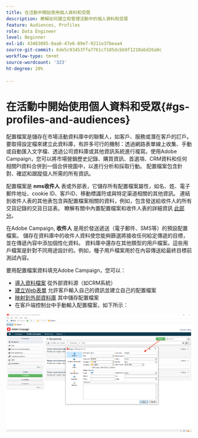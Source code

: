 ```yaml
---
title: 在活動中開始使用個人資料和受眾
description: 瞭解如何建立和管理活動中的個人資料和受眾
feature: Audiences, Profiles
role: Data Engineer
level: Beginner
exl-id: 43483085-8aa6-47e6-89e7-9211e37beaa4
source-git-commit: 6de5c93453ffa7761cf185dcbb9f1210abd26a0c
workflow-type: tm+mt
source-wordcount: '323'
ht-degree: 20%

---
```


# 在活動中開始使用個人資料和受眾{#gs-profiles-and-audiences}

配置檔案是儲存在市場活動資料庫中的聯繫人，如客戶、服務或潛在客戶的訂戶。 要取得設定檔來建立此資料庫，有許多可行的機制：透過網路表單線上收集、手動或自動匯入文字檔、透過公司資料庫或其他資訊系統進行複寫。使用Adobe Campaign，您可以將市場營銷歷史記錄、購買資訊、首選項、CRM資料和任何相關PI資料合併到一個合併視圖中，以進行分析和採取行動。 配置檔案包含針對、確認和跟蹤個人所需的所有資訊。

配置檔案是 **nms收件人** 表或外部表，它儲存所有配置檔案屬性，如名、姓、電子郵件地址、cookie ID、客戶ID、移動標識符或與特定渠道相關的其他資訊。 連結到收件人表的其他表包含與配置檔案相關的資料，例如，包含發送給收件人的所有交貨記錄的交貨日誌表。 瞭解有關中內置配置檔案和收件人表的詳細資訊 [此部分](../dev/datamodel.md#ootb-profiles)。

在Adobe Campaign, **收件人** 是用於發送遞送（電子郵件、SMS等）的預設配置檔案。 儲存在資料庫中的收件人資料使您能夠篩選將接收任何給定傳遞的目標，並在傳遞內容中添加個性化資料。 資料庫中還存在其他類型的用戶檔案。這些用戶檔案是針對不同用途設計的。例如，種子用戶檔案用於在內容傳送給最終目標前測試內容。


要用配置檔案資料填充Adobe Campaign，您可以：

* [導入資料檔案](../start/import.md) 從外部資料源（如CRM系統）
* [建立Web表單](../dev/webapps.md) 允許客戶輸入自己的資訊並建立自己的配置檔案
* [映射到外部資料庫](../connect/fda.md) 其中儲存配置檔案
* 在客戶端控制台中手動輸入配置檔案，如下所示：

![](assets/create-profile.png)

<!--You can also select your message audience in an external file: recipients are stored not in the database, but in files. These are known as “external” deliveries. These contacts can be imported or not in Adobe Campaign. [Learn more](external-profiles.md).-->
